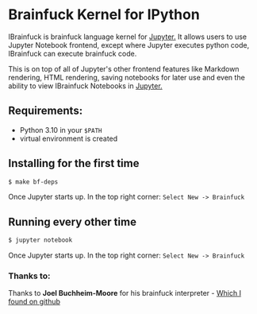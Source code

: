 # Brainfuck Kernel for IPython

IBrainfuck is brainfuck language kernel for [Jupyter.](https://jupyter.org/) It
allows users to use Jupyter Notebook frontend, except where Jupyter executes
python code, IBrainfuck can execute brainfuck code.

This is on top of all of Jupyter's other frontend features like Markdown
rendering, HTML rendering, saving notebooks for later use and even the ability
to view IBrainfuck Notebooks in [Jupyter.](https://jupyter.org/)


## Requirements:

* Python 3.10 in your ``$PATH``
* virtual environment is created

## Installing for the first time

```bash
$ make bf-deps
```
Once Jupyter starts up. In the top right corner:
`Select New -> Brainfuck`

## Running every other time
```bash
$ jupyter notebook
```
Once Jupyter starts up. In the top right corner:
`Select New -> Brainfuck`

### Thanks to:
Thanks to **Joel Buchheim-Moore** for his brainfuck interpreter - [Which I found on github](https://github.com/joelbm24/brainy/blob/master/lib/bfinter.py)

